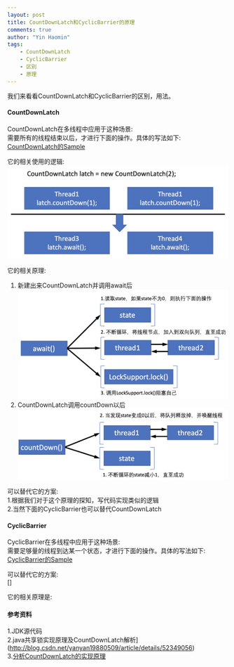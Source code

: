 ```yaml
---
layout: post
title: CountDownLatch和CyclicBarrier的原理
comments: true
author: "Yin Haomin"
tags:
    - CountDownLatch
    - CyclicBarrier
    - 区别
    - 原理
---
```


我们来看看CountDownLatch和CyclicBarrier的区别，用法。<br>

#### CountDownLatch
CountDownLatch在多线程中应用于这种场景:<br>
需要所有的线程结束以后，才进行下面的操作。具体的写法如下:<br>
[CountDownLatch的Sample](https://github.com/yinhaomin/common-test/tree/master/common-test-service/src/main/java/com/baidu/common/test/service/cocurrency)

它的相关使用的逻辑:<br>
![gras](/images/aqs/CountDownLatch_usage2.jpeg)<br>

它的相关原理:<br>
1. 新建出来CountDownLatch并调用await后<br>
![gras](/images/aqs/CountDownLatch_await6.jpeg)<br>
2. CountDownLatch调用countDown以后<br>
![gras](/images/aqs/CountDownLatch_countDown2.jpeg)<br>

可以替代它的方案:<br>
1.根据我们对于这个原理的探知，写代码实现类似的逻辑<br>
2.当然下面的CyclicBarrier也可以替代CountDownLatch<br>

#### CyclicBarrier
CyclicBarrier在多线程中应用于这种场景:<br>
需要足够量的线程到达某一个状态，才进行下面的操作。具体的写法如下:<br>
[CyclicBarrier的Sample](https://github.com/yinhaomin/common-test/tree/master/common-test-service/src/main/java/com/baidu/common/test/service/cocurrency)

可以替代它的方案:<br>
[]

它的相关原理是:<br>


#### 参考资料
1.JDK源代码<br>
2.java共享锁实现原理及CountDownLatch解析](http://blog.csdn.net/yanyan19880509/article/details/52349056)<br>
3.[分析CountDownLatch的实现原理](http://www.jianshu.com/p/fe027772e156)<br>
